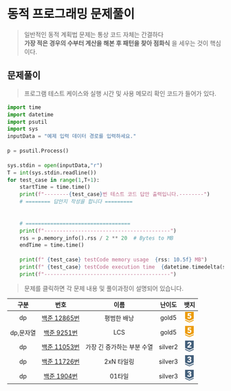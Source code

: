 # 동적 프로그래밍 문제풀이
> 일반적인 동적 계획법 문제는 통상 코드 자체는 간결하다 <br> **가장 적은 경우의 수부터 계산을 해본 후 패턴을 찾아 점화식** 을 세우는 것이 핵심이다.

## 문제풀이 

> 프로그램 테스트 케이스와 실행 시간 및 사용 메모리 확인 코드가 들어가 있다.
```python
import time
import datetime
import psutil
import sys
inputData = "예제 입력 데이터 경로를 입력하세요."

p = psutil.Process()

sys.stdin = open(inputData,"r")
T = int(sys.stdin.readline())
for test_case in range(1,T+1):
    startTime = time.time()
    print(f"--------{test_case}번 테스트 코드 답안 출력입니다.--------")
    # ======== 답안지 작성을 합니다 =========


    # ==================================
    print(f"-----------------------------------------")
    rss = p.memory_info().rss / 2 ** 20  # Bytes to MB
    endTime = time.time()

    print(f" {test_case} testCode memory usage  {rss: 10.5f} MB")
    print(f" {test_case} testCode execution time  {datetime.timedelta(seconds=(endTime - startTime))} sec")
    print(f"-----------------------------------------")
```

> 문제를 클릭하면 각 문제 내용 및 풀이과정이 설명되어 있습니다.

|   구분   |                                                                                                                                번호                                                                                                                                 |       이름        |                                                                           난이도                                                                            |뱃지|
|:------:|:-----------------------------------------------------------------------------------------------------------------------------------------------------------------------------------------------------------------------------------------------------------------:|:---------------:|:--------------------------------------------------------------------------------------------------------------------------------------------------------:|:---:|
|   dp   | [백준 12865번](https://github.com/gudals-kim/Studyroom/blob/delevlop/codingtest/%EC%95%8C%EA%B3%A0%EB%A6%AC%EC%A6%98_%EB%AC%B8%EC%A0%9C%ED%92%80%EC%9D%B4/%EB%8F%99%EC%A0%81%ED%94%84%EB%A1%9C%EA%B7%B8%EB%9E%98%EB%B0%8D_%EB%AC%B8%EC%A0%9C/docs/backjoon_12865.md) |     평범한 배낭      |gold5| <img src="https://raw.githubusercontent.com/gudals-kim/Studyroom/0c61bf1ad9b6434ff624dbab4012654df8c92b01/codingtest/img/rank/gold_5.svg" width="20">  |
| dp,문자열 | [백준 9251번](https://github.com/gudals-kim/Studyroom/blob/delevlop/codingtest/%EC%95%8C%EA%B3%A0%EB%A6%AC%EC%A6%98_%EB%AC%B8%EC%A0%9C%ED%92%80%EC%9D%B4/%EB%8F%99%EC%A0%81%ED%94%84%EB%A1%9C%EA%B7%B8%EB%9E%98%EB%B0%8D_%EB%AC%B8%EC%A0%9C/docs/backjoon_12865.md)  |       LCS       |gold5| <img src="https://raw.githubusercontent.com/gudals-kim/Studyroom/0c61bf1ad9b6434ff624dbab4012654df8c92b01/codingtest/img/rank/gold_5.svg" width="20">  |
|   dp   | [백준 11053번](https://github.com/gudals-kim/Studyroom/blob/delevlop/codingtest/%EC%95%8C%EA%B3%A0%EB%A6%AC%EC%A6%98_%EB%AC%B8%EC%A0%9C%ED%92%80%EC%9D%B4/%EB%8F%99%EC%A0%81%ED%94%84%EB%A1%9C%EA%B7%B8%EB%9E%98%EB%B0%8D_%EB%AC%B8%EC%A0%9C/docs/backjoon_11053.md) | 가장 긴 증가하는 부분 수열 |silver2| <img src="https://raw.githubusercontent.com/gudals-kim/Studyroom/0c61bf1ad9b6434ff624dbab4012654df8c92b01/codingtest/img/rank/silver_2.svg" width="20">  |
|   dp   | [백준 11726번](https://github.com/gudals-kim/Studyroom/blob/delevlop/codingtest/%EC%95%8C%EA%B3%A0%EB%A6%AC%EC%A6%98_%EB%AC%B8%EC%A0%9C%ED%92%80%EC%9D%B4/%EB%8F%99%EC%A0%81%ED%94%84%EB%A1%9C%EA%B7%B8%EB%9E%98%EB%B0%8D_%EB%AC%B8%EC%A0%9C/docs/backjoon_11726.md) |     2xN 타일링     |silver3| <img src="https://raw.githubusercontent.com/gudals-kim/Studyroom/0c61bf1ad9b6434ff624dbab4012654df8c92b01/codingtest/img/rank/silver_3.svg" width="20">  |
|   dp   |  [백준 1904번](https://github.com/gudals-kim/Studyroom/blob/delevlop/codingtest/%EC%95%8C%EA%B3%A0%EB%A6%AC%EC%A6%98_%EB%AC%B8%EC%A0%9C%ED%92%80%EC%9D%B4/%EB%8F%99%EC%A0%81%ED%94%84%EB%A1%9C%EA%B7%B8%EB%9E%98%EB%B0%8D_%EB%AC%B8%EC%A0%9C/docs/backjoon_1904.md)  |      01타일       |silver3|  <img src="https://raw.githubusercontent.com/gudals-kim/Studyroom/0c61bf1ad9b6434ff624dbab4012654df8c92b01/codingtest/img/rank/silver_3.svg" width="20"> |


